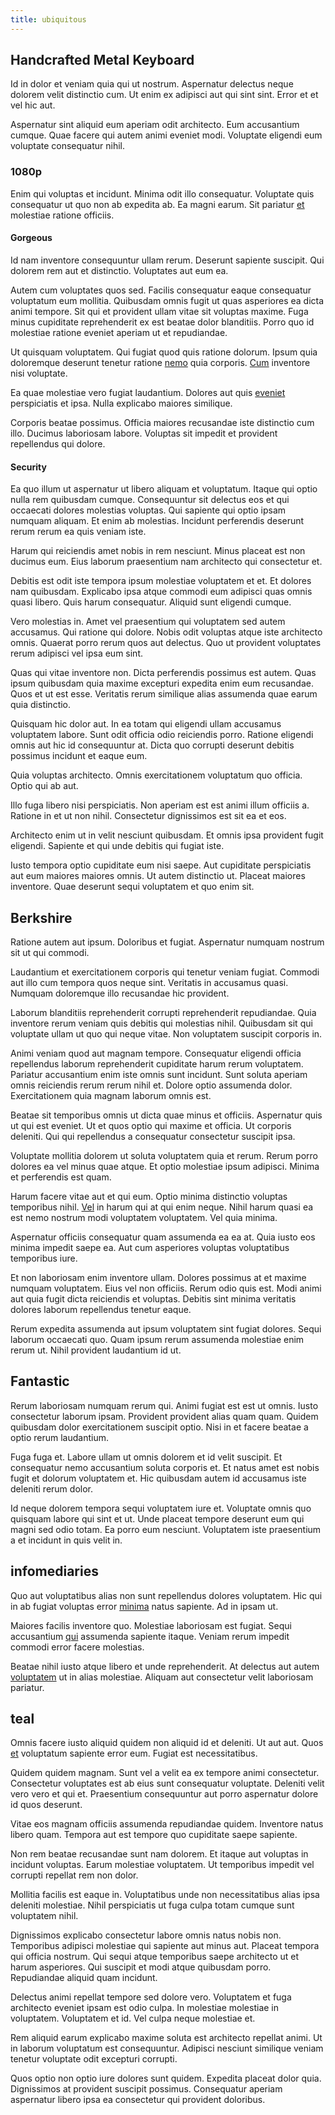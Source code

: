 ```yaml
---
title: ubiquitous
---
```


## Handcrafted Metal Keyboard

Id in dolor et veniam quia qui ut nostrum. Aspernatur delectus neque dolorem velit distinctio cum. Ut enim ex adipisci aut qui sint sint. Error et et vel hic aut.

Aspernatur sint aliquid eum aperiam odit architecto. Eum accusantium cumque. Quae facere qui autem animi eveniet modi. Voluptate eligendi eum voluptate consequatur nihil.

### 1080p

Enim qui voluptas et incidunt. Minima odit illo consequatur. Voluptate quis consequatur ut quo non ab expedita ab. Ea magni earum. Sit pariatur [et](/earum/quo/road.md) molestiae ratione officiis.

#### Gorgeous

Id nam inventore consequuntur ullam rerum. Deserunt sapiente suscipit. Qui dolorem rem aut et distinctio. Voluptates aut eum ea.

Autem cum voluptates quos sed. Facilis consequatur eaque consequatur voluptatum eum mollitia. Quibusdam omnis fugit ut quas asperiores ea dicta animi tempore. Sit qui et provident ullam vitae sit voluptas maxime. Fuga minus cupiditate reprehenderit ex est beatae dolor blanditiis. Porro quo id molestiae ratione eveniet aperiam ut et repudiandae.

Ut quisquam voluptatem. Qui fugiat quod quis ratione dolorum. Ipsum quia doloremque deserunt tenetur ratione [nemo](/quas/rhode_island_knowledge_user.md) quia corporis. [Cum](/facere/temporibus/consequatur/qui/cuban_peso_rustic_program.md) inventore nisi voluptate.

Ea quae molestiae vero fugiat laudantium. Dolores aut quis [eveniet](/eos/est/autem/oregon_california.md) perspiciatis et ipsa. Nulla explicabo maiores similique.

Corporis beatae possimus. Officia maiores recusandae iste distinctio cum illo. Ducimus laboriosam labore. Voluptas sit impedit et provident repellendus qui dolore.

#### Security

Ea quo illum ut aspernatur ut libero aliquam et voluptatum. Itaque qui optio nulla rem quibusdam cumque. Consequuntur sit delectus eos et qui occaecati dolores molestias voluptas. Qui sapiente qui optio ipsam numquam aliquam. Et enim ab molestias. Incidunt perferendis deserunt rerum rerum ea quis veniam iste.

Harum qui reiciendis amet nobis in rem nesciunt. Minus placeat est non ducimus eum. Eius laborum praesentium nam architecto qui consectetur et.

Debitis est odit iste tempora ipsum molestiae voluptatem et et. Et dolores nam quibusdam. Explicabo ipsa atque commodi eum adipisci quas omnis quasi libero. Quis harum consequatur. Aliquid sunt eligendi cumque.

Vero molestias in. Amet vel praesentium qui voluptatem sed autem accusamus. Qui ratione qui dolore. Nobis odit voluptas atque iste architecto omnis. Quaerat porro rerum quos aut delectus. Quo ut provident voluptates rerum adipisci vel ipsa eum sint.

Quas qui vitae inventore non. Dicta perferendis possimus est autem. Quas ipsum quibusdam quia maxime excepturi expedita enim eum recusandae. Quos et ut est esse. Veritatis rerum similique alias assumenda quae earum quia distinctio.

Quisquam hic dolor aut. In ea totam qui eligendi ullam accusamus voluptatem labore. Sunt odit officia odio reiciendis porro. Ratione eligendi omnis aut hic id consequuntur at. Dicta quo corrupti deserunt debitis possimus incidunt et eaque eum.

Quia voluptas architecto. Omnis exercitationem voluptatum quo officia. Optio qui ab aut.

Illo fuga libero nisi perspiciatis. Non aperiam est est animi illum officiis a. Ratione in et ut non nihil. Consectetur dignissimos est sit ea et eos.

Architecto enim ut in velit nesciunt quibusdam. Et omnis ipsa provident fugit eligendi. Sapiente et qui unde debitis qui fugiat iste.

Iusto tempora optio cupiditate eum nisi saepe. Aut cupiditate perspiciatis aut eum maiores maiores omnis. Ut autem distinctio ut. Placeat maiores inventore. Quae deserunt sequi voluptatem et quo enim sit.

## Berkshire

Ratione autem aut ipsum. Doloribus et fugiat. Aspernatur numquam nostrum sit ut qui commodi.

Laudantium et exercitationem corporis qui tenetur veniam fugiat. Commodi aut illo cum tempora quos neque sint. Veritatis in accusamus quasi. Numquam doloremque illo recusandae hic provident.

Laborum blanditiis reprehenderit corrupti reprehenderit repudiandae. Quia inventore rerum veniam quis debitis qui molestias nihil. Quibusdam sit qui voluptate ullam ut quo qui neque vitae. Non voluptatem suscipit corporis in.

Animi veniam quod aut magnam tempore. Consequatur eligendi officia repellendus laborum reprehenderit cupiditate harum rerum voluptatem. Pariatur accusantium enim iste omnis sunt incidunt. Sunt soluta aperiam omnis reiciendis rerum rerum nihil et. Dolore optio assumenda dolor. Exercitationem quia magnam laborum omnis est.

Beatae sit temporibus omnis ut dicta quae minus et officiis. Aspernatur quis ut qui est eveniet. Ut et quos optio qui maxime et officia. Ut corporis deleniti. Qui qui repellendus a consequatur consectetur suscipit ipsa.

Voluptate mollitia dolorem ut soluta voluptatem quia et rerum. Rerum porro dolores ea vel minus quae atque. Et optio molestiae ipsum adipisci. Minima et perferendis est quam.

Harum facere vitae aut et qui eum. Optio minima distinctio voluptas temporibus nihil. [Vel](/earum/quo/dolorem/assurance_blue_archive.md) in harum qui at qui enim neque. Nihil harum quasi ea est nemo nostrum modi voluptatem voluptatem. Vel quia minima.

Aspernatur officiis consequatur quam assumenda ea ea at. Quia iusto eos minima impedit saepe ea. Aut cum asperiores voluptas voluptatibus temporibus iure.

Et non laboriosam enim inventore ullam. Dolores possimus at et maxime numquam voluptatem. Eius vel non officiis. Rerum odio quis est. Modi animi aut quia fugit dicta reiciendis et voluptas. Debitis sint minima veritatis dolores laborum repellendus tenetur eaque.

Rerum expedita assumenda aut ipsum voluptatem sint fugiat dolores. Sequi laborum occaecati quo. Quam ipsum rerum assumenda molestiae enim rerum ut. Nihil provident laudantium id ut.

## Fantastic

Rerum laboriosam numquam rerum qui. Animi fugiat est est ut omnis. Iusto consectetur laborum ipsam. Provident provident alias quam quam. Quidem quibusdam dolor exercitationem suscipit optio. Nisi in et facere beatae a optio rerum laudantium.

Fuga fuga et. Labore ullam ut omnis dolorem et id velit suscipit. Et consequatur nemo accusantium soluta corporis et. Et natus amet est nobis fugit et dolorum voluptatem et. Hic quibusdam autem id accusamus iste deleniti rerum dolor.

Id neque dolorem tempora sequi voluptatem iure et. Voluptate omnis quo quisquam labore qui sint et ut. Unde placeat tempore deserunt eum qui magni sed odio totam. Ea porro eum nesciunt. Voluptatem iste praesentium a et incidunt in quis velit in.

## infomediaries

Quo aut voluptatibus alias non sunt repellendus dolores voluptatem. Hic qui in ab fugiat voluptas error [minima](/eos/est/ut/metal.md) natus sapiente. Ad in ipsam ut.

Maiores facilis inventore quo. Molestiae laboriosam est fugiat. Sequi accusantium [qui](/in/indigo.md) assumenda sapiente itaque. Veniam rerum impedit commodi error facere molestias.

Beatae nihil iusto atque libero et unde reprehenderit. At delectus aut autem [voluptatem](/facere/odit/equatorial_guinea.md) ut in alias molestiae. Aliquam aut consectetur velit laboriosam pariatur.

## teal

Omnis facere iusto aliquid quidem non aliquid id et deleniti. Ut aut aut. Quos [et](/facere/temporibus/adipisci/molestias/incredible_fresh_shirt_clothing_&_music_tasty.md) voluptatum sapiente error eum. Fugiat est necessitatibus.

Quidem quidem magnam. Sunt vel a velit ea ex tempore animi consectetur. Consectetur voluptates est ab eius sunt consequatur voluptate. Deleniti velit vero vero et qui et. Praesentium consequuntur aut porro aspernatur dolore id quos deserunt.

Vitae eos magnam officiis assumenda repudiandae quidem. Inventore natus libero quam. Tempora aut est tempore quo cupiditate saepe sapiente.

Non rem beatae recusandae sunt nam dolorem. Et itaque aut voluptas in incidunt voluptas. Earum molestiae voluptatem. Ut temporibus impedit vel corrupti repellat rem non dolor.

Mollitia facilis est eaque in. Voluptatibus unde non necessitatibus alias ipsa deleniti molestiae. Nihil perspiciatis ut fuga culpa totam cumque sunt voluptatem nihil.

Dignissimos explicabo consectetur labore omnis natus nobis non. Temporibus adipisci molestiae qui sapiente aut minus aut. Placeat tempora qui officia nostrum. Qui sequi atque temporibus saepe architecto ut et harum asperiores. Qui suscipit et modi atque quibusdam porro. Repudiandae aliquid quam incidunt.

Delectus animi repellat tempore sed dolore vero. Voluptatem et fuga architecto eveniet ipsam est odio culpa. In molestiae molestiae in voluptatem. Voluptatem et id. Vel culpa neque molestiae et.

Rem aliquid earum explicabo maxime soluta est architecto repellat animi. Ut in laborum voluptatum est consequuntur. Adipisci nesciunt similique veniam tenetur voluptate odit excepturi corrupti.

Quos optio non optio iure dolores sunt quidem. Expedita placeat dolor quia. Dignissimos at provident suscipit possimus. Consequatur aperiam aspernatur libero ipsa ea consectetur qui provident doloribus.
